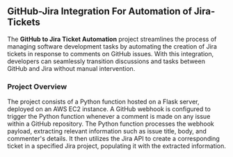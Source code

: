 ## GitHub-Jira Integration For Automation of Jira-Tickets

The **GitHub to Jira Ticket Automation** project streamlines the process of managing software development tasks by automating the creation of Jira tickets in response to comments on GitHub issues. With this integration, developers can seamlessly transition discussions and tasks between GitHub and Jira without manual intervention.

### Project Overview

The project consists of a Python function hosted on a Flask server, deployed on an AWS EC2 instance. A GitHub webhook is configured to trigger the Python function whenever a comment is made on any issue within a GitHub repository. The Python function processes the webhook payload, extracting relevant information such as issue title, body, and commenter's details. It then utilizes the Jira API to create a corresponding ticket in a specified Jira project, populating it with the extracted information.
